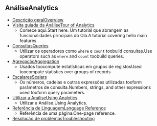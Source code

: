 
## <a name="analytics"></a><span data-ttu-id="fa93d-101">Análise</span><span class="sxs-lookup"><span data-stu-id="fa93d-101">Analytics</span></span>
* [<span data-ttu-id="fa93d-102">Descrição geral</span><span class="sxs-lookup"><span data-stu-id="fa93d-102">Overview</span></span>](../articles/application-insights/app-insights-analytics.md)
* [<span data-ttu-id="fa93d-103">Visita guiada da Análise</span><span class="sxs-lookup"><span data-stu-id="fa93d-103">Tour of Analytics</span></span>](../articles/application-insights/app-insights-analytics-tour.md)
  * <span data-ttu-id="fa93d-104">Comece aqui.</span><span class="sxs-lookup"><span data-stu-id="fa93d-104">Start here.</span></span> <span data-ttu-id="fa93d-105">Um tutorial que abrangem as funcionalidades principais do Olá.</span><span class="sxs-lookup"><span data-stu-id="fa93d-105">A tutorial covering hello main features.</span></span>
* [<span data-ttu-id="fa93d-106">Consultas</span><span class="sxs-lookup"><span data-stu-id="fa93d-106">Queries</span></span>](../articles/application-insights/app-insights-analytics-reference.md)
  * <span data-ttu-id="fa93d-107">Utilizar os operadores como `where` e `count` toobuild consultas.</span><span class="sxs-lookup"><span data-stu-id="fa93d-107">Use operators such as `where` and `count` toobuild queries.</span></span>
* [<span data-ttu-id="fa93d-108">Agregação</span><span class="sxs-lookup"><span data-stu-id="fa93d-108">Aggregation</span></span>](../articles/application-insights/app-insights-analytics-reference.md)
  * <span data-ttu-id="fa93d-109">Usados toocompute estatísticas em grupos de registos</span><span class="sxs-lookup"><span data-stu-id="fa93d-109">Used toocompute statistics over groups of records</span></span>
* [<span data-ttu-id="fa93d-110">Escalares</span><span class="sxs-lookup"><span data-stu-id="fa93d-110">Scalars</span></span>](../articles/application-insights/app-insights-analytics-reference.md)
  * <span data-ttu-id="fa93d-111">Os números, cadeias e outras expressões utilizadas tooform parâmetros de consulta.</span><span class="sxs-lookup"><span data-stu-id="fa93d-111">Numbers, strings, and other expressions used tooform query parameters.</span></span>
* [<span data-ttu-id="fa93d-112">Utilizar a Análise</span><span class="sxs-lookup"><span data-stu-id="fa93d-112">Using Analytics</span></span>](../articles/application-insights/app-insights-analytics-using.md)
  * <span data-ttu-id="fa93d-113">Utilizar a Análise.</span><span class="sxs-lookup"><span data-stu-id="fa93d-113">Using Analytics.</span></span>
* [<span data-ttu-id="fa93d-114">Referência de Linguagem</span><span class="sxs-lookup"><span data-stu-id="fa93d-114">Language Reference</span></span>](../articles/application-insights/app-insights-analytics-reference.md)
  * <span data-ttu-id="fa93d-115">Referência de uma página.</span><span class="sxs-lookup"><span data-stu-id="fa93d-115">One-page reference.</span></span>
* [<span data-ttu-id="fa93d-116">Resolução de problemas</span><span class="sxs-lookup"><span data-stu-id="fa93d-116">Troubleshooting</span></span>](../articles/application-insights/app-insights-analytics-troubleshooting.md)

